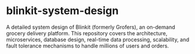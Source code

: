 # blinkit-system-design
A detailed system design of Blinkit (formerly Grofers), an on-demand grocery delivery platform. This repository covers the architecture, microservices, database design, real-time data processing, scalability, and fault tolerance mechanisms to handle millions of users and orders. 
